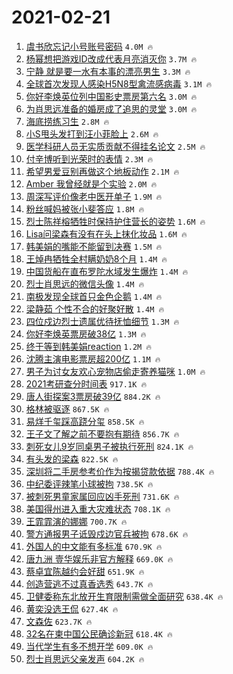 # 2021-02-21

1. [虞书欣忘记小号账号密码](https://s.weibo.com/weibo?q=%23%E8%99%9E%E4%B9%A6%E6%AC%A3%E5%BF%98%E8%AE%B0%E5%B0%8F%E5%8F%B7%E8%B4%A6%E5%8F%B7%E5%AF%86%E7%A0%81%23&Refer=top) `4.0M 🔥`
1. [杨幂想把游戏ID改成代表月亮消灭你](https://s.weibo.com/weibo?q=%23%E6%9D%A8%E5%B9%82%E6%83%B3%E6%8A%8A%E6%B8%B8%E6%88%8FID%E6%94%B9%E6%88%90%E4%BB%A3%E8%A1%A8%E6%9C%88%E4%BA%AE%E6%B6%88%E7%81%AD%E4%BD%A0%23&Refer=top) `3.7M 🔥`
1. [宁静 就是要一水有本事的漂亮男生](https://s.weibo.com/weibo?q=%E5%AE%81%E9%9D%99%20%E5%B0%B1%E6%98%AF%E8%A6%81%E4%B8%80%E6%B0%B4%E6%9C%89%E6%9C%AC%E4%BA%8B%E7%9A%84%E6%BC%82%E4%BA%AE%E7%94%B7%E7%94%9F&Refer=top) `3.3M 🔥`
1. [全球首次发现人感染H5N8型禽流感病毒](https://s.weibo.com/weibo?q=%23%E5%85%A8%E7%90%83%E9%A6%96%E6%AC%A1%E5%8F%91%E7%8E%B0%E4%BA%BA%E6%84%9F%E6%9F%93H5N8%E5%9E%8B%E7%A6%BD%E6%B5%81%E6%84%9F%E7%97%85%E6%AF%92%23&Refer=top) `3.1M 🔥`
1. [你好李焕英位列中国影史票房第六名](https://s.weibo.com/weibo?q=%23%E4%BD%A0%E5%A5%BD%E6%9D%8E%E7%84%95%E8%8B%B1%E4%BD%8D%E5%88%97%E4%B8%AD%E5%9B%BD%E5%BD%B1%E5%8F%B2%E7%A5%A8%E6%88%BF%E7%AC%AC%E5%85%AD%E5%90%8D%23&Refer=top) `3.0M 🔥`
1. [为肖思远准备的婚房成了追思的灵堂](https://s.weibo.com/weibo?q=%23%E4%B8%BA%E8%82%96%E6%80%9D%E8%BF%9C%E5%87%86%E5%A4%87%E7%9A%84%E5%A9%9A%E6%88%BF%E6%88%90%E4%BA%86%E8%BF%BD%E6%80%9D%E7%9A%84%E7%81%B5%E5%A0%82%23&Refer=top) `3.0M 🔥`
1. [海底捞练习生](https://s.weibo.com/weibo?q=%E6%B5%B7%E5%BA%95%E6%8D%9E%E7%BB%83%E4%B9%A0%E7%94%9F&Refer=top) `2.8M 🔥`
1. [小S甩头发打到汪小菲脸上](https://s.weibo.com/weibo?q=%23%E5%B0%8FS%E7%94%A9%E5%A4%B4%E5%8F%91%E6%89%93%E5%88%B0%E6%B1%AA%E5%B0%8F%E8%8F%B2%E8%84%B8%E4%B8%8A%23&Refer=top) `2.6M 🔥`
1. [医学科研人员无实质贡献不得挂名论文](https://s.weibo.com/weibo?q=%23%E5%8C%BB%E5%AD%A6%E7%A7%91%E7%A0%94%E4%BA%BA%E5%91%98%E6%97%A0%E5%AE%9E%E8%B4%A8%E8%B4%A1%E7%8C%AE%E4%B8%8D%E5%BE%97%E6%8C%82%E5%90%8D%E8%AE%BA%E6%96%87%23&Refer=top) `2.5M 🔥`
1. [付辛博听到光荣时的表情](https://s.weibo.com/weibo?q=%23%E4%BB%98%E8%BE%9B%E5%8D%9A%E5%90%AC%E5%88%B0%E5%85%89%E8%8D%A3%E6%97%B6%E7%9A%84%E8%A1%A8%E6%83%85%23&Refer=top) `2.3M 🔥`
1. [希望男爱豆别再做这个地板动作](https://s.weibo.com/weibo?q=%23%E5%B8%8C%E6%9C%9B%E7%94%B7%E7%88%B1%E8%B1%86%E5%88%AB%E5%86%8D%E5%81%9A%E8%BF%99%E4%B8%AA%E5%9C%B0%E6%9D%BF%E5%8A%A8%E4%BD%9C%23&Refer=top) `2.1M 🔥`
1. [Amber 我曾经就是个实验](https://s.weibo.com/weibo?q=Amber%20%E6%88%91%E6%9B%BE%E7%BB%8F%E5%B0%B1%E6%98%AF%E4%B8%AA%E5%AE%9E%E9%AA%8C&Refer=top) `2.0M 🔥`
1. [周深写评价像老中医开单子](https://s.weibo.com/weibo?q=%23%E5%91%A8%E6%B7%B1%E5%86%99%E8%AF%84%E4%BB%B7%E5%83%8F%E8%80%81%E4%B8%AD%E5%8C%BB%E5%BC%80%E5%8D%95%E5%AD%90%23&Refer=top) `1.9M 🔥`
1. [粉丝喊妈被张小斐答应](https://s.weibo.com/weibo?q=%23%E7%B2%89%E4%B8%9D%E5%96%8A%E5%A6%88%E8%A2%AB%E5%BC%A0%E5%B0%8F%E6%96%90%E7%AD%94%E5%BA%94%23&Refer=top) `1.8M 🔥`
1. [烈士陈祥榕牺牲时保持护住营长的姿势](https://s.weibo.com/weibo?q=%23%E7%83%88%E5%A3%AB%E9%99%88%E7%A5%A5%E6%A6%95%E7%89%BA%E7%89%B2%E6%97%B6%E4%BF%9D%E6%8C%81%E6%8A%A4%E4%BD%8F%E8%90%A5%E9%95%BF%E7%9A%84%E5%A7%BF%E5%8A%BF%23&Refer=top) `1.6M 🔥`
1. [Lisa问梁森有没有在头上抹化妆品](https://s.weibo.com/weibo?q=%23Lisa%E9%97%AE%E6%A2%81%E6%A3%AE%E6%9C%89%E6%B2%A1%E6%9C%89%E5%9C%A8%E5%A4%B4%E4%B8%8A%E6%8A%B9%E5%8C%96%E5%A6%86%E5%93%81%23&Refer=top) `1.6M 🔥`
1. [韩美娟的嘴能不能留到决赛](https://s.weibo.com/weibo?q=%E9%9F%A9%E7%BE%8E%E5%A8%9F%E7%9A%84%E5%98%B4%E8%83%BD%E4%B8%8D%E8%83%BD%E7%95%99%E5%88%B0%E5%86%B3%E8%B5%9B&Refer=top) `1.5M 🔥`
1. [王焯冉牺牲全村瞒奶奶8个月](https://s.weibo.com/weibo?q=%23%E7%8E%8B%E7%84%AF%E5%86%89%E7%89%BA%E7%89%B2%E5%85%A8%E6%9D%91%E7%9E%92%E5%A5%B6%E5%A5%B68%E4%B8%AA%E6%9C%88%23&Refer=top) `1.4M 🔥`
1. [中国货船在直布罗陀水域发生爆炸](https://s.weibo.com/weibo?q=%E4%B8%AD%E5%9B%BD%E8%B4%A7%E8%88%B9%E5%9C%A8%E7%9B%B4%E5%B8%83%E7%BD%97%E9%99%80%E6%B0%B4%E5%9F%9F%E5%8F%91%E7%94%9F%E7%88%86%E7%82%B8&Refer=top) `1.4M 🔥`
1. [烈士肖思远的微信头像](https://s.weibo.com/weibo?q=%23%E7%83%88%E5%A3%AB%E8%82%96%E6%80%9D%E8%BF%9C%E7%9A%84%E5%BE%AE%E4%BF%A1%E5%A4%B4%E5%83%8F%23&Refer=top) `1.4M 🔥`
1. [南极发现全球首只金色企鹅](https://s.weibo.com/weibo?q=%23%E5%8D%97%E6%9E%81%E5%8F%91%E7%8E%B0%E5%85%A8%E7%90%83%E9%A6%96%E5%8F%AA%E9%87%91%E8%89%B2%E4%BC%81%E9%B9%85%23&Refer=top) `1.4M 🔥`
1. [梁静茹 个性不合的好聚好散](https://s.weibo.com/weibo?q=%E6%A2%81%E9%9D%99%E8%8C%B9%20%E4%B8%AA%E6%80%A7%E4%B8%8D%E5%90%88%E7%9A%84%E5%A5%BD%E8%81%9A%E5%A5%BD%E6%95%A3&Refer=top) `1.4M 🔥`
1. [四位戍边烈士遗属优待抚恤细节](https://s.weibo.com/weibo?q=%23%E5%9B%9B%E4%BD%8D%E6%88%8D%E8%BE%B9%E7%83%88%E5%A3%AB%E9%81%97%E5%B1%9E%E4%BC%98%E5%BE%85%E6%8A%9A%E6%81%A4%E7%BB%86%E8%8A%82%23&Refer=top) `1.3M 🔥`
1. [你好李焕英票房破38亿](https://s.weibo.com/weibo?q=%23%E4%BD%A0%E5%A5%BD%E6%9D%8E%E7%84%95%E8%8B%B1%E7%A5%A8%E6%88%BF%E7%A0%B438%E4%BA%BF%23&Refer=top) `1.3M 🔥`
1. [终于等到韩美娟reaction](https://s.weibo.com/weibo?q=%23%E7%BB%88%E4%BA%8E%E7%AD%89%E5%88%B0%E9%9F%A9%E7%BE%8E%E5%A8%9Freaction%23&Refer=top) `1.2M 🔥`
1. [沈腾主演电影票房超200亿](https://s.weibo.com/weibo?q=%23%E6%B2%88%E8%85%BE%E4%B8%BB%E6%BC%94%E7%94%B5%E5%BD%B1%E7%A5%A8%E6%88%BF%E8%B6%85200%E4%BA%BF%23&Refer=top) `1.1M 🔥`
1. [男子为讨女友欢心宠物店偷走寄养猫咪](https://s.weibo.com/weibo?q=%E7%94%B7%E5%AD%90%E4%B8%BA%E8%AE%A8%E5%A5%B3%E5%8F%8B%E6%AC%A2%E5%BF%83%E5%AE%A0%E7%89%A9%E5%BA%97%E5%81%B7%E8%B5%B0%E5%AF%84%E5%85%BB%E7%8C%AB%E5%92%AA&Refer=top) `1.0M 🔥`
1. [2021考研查分时间表](https://s.weibo.com/weibo?q=%232021%E8%80%83%E7%A0%94%E6%9F%A5%E5%88%86%E6%97%B6%E9%97%B4%E8%A1%A8%23&Refer=top) `917.1K 🔥`
1. [唐人街探案3票房破39亿](https://s.weibo.com/weibo?q=%23%E5%94%90%E4%BA%BA%E8%A1%97%E6%8E%A2%E6%A1%883%E7%A5%A8%E6%88%BF%E7%A0%B439%E4%BA%BF%23&Refer=top) `884.2K 🔥`
1. [格林被驱逐](https://s.weibo.com/weibo?q=%E6%A0%BC%E6%9E%97%E8%A2%AB%E9%A9%B1%E9%80%90&Refer=top) `867.5K 🔥`
1. [易烊千玺踩高跷分玺](https://s.weibo.com/weibo?q=%23%E6%98%93%E7%83%8A%E5%8D%83%E7%8E%BA%E8%B8%A9%E9%AB%98%E8%B7%B7%E5%88%86%E7%8E%BA%23&Refer=top) `858.5K 🔥`
1. [王子文了解之前不要抱有期待](https://s.weibo.com/weibo?q=%23%E7%8E%8B%E5%AD%90%E6%96%87%E4%BA%86%E8%A7%A3%E4%B9%8B%E5%89%8D%E4%B8%8D%E8%A6%81%E6%8A%B1%E6%9C%89%E6%9C%9F%E5%BE%85%23&Refer=top) `856.7K 🔥`
1. [刺死女儿9岁同桌男子被执行死刑](https://s.weibo.com/weibo?q=%23%E5%88%BA%E6%AD%BB%E5%A5%B3%E5%84%BF9%E5%B2%81%E5%90%8C%E6%A1%8C%E7%94%B7%E5%AD%90%E8%A2%AB%E6%89%A7%E8%A1%8C%E6%AD%BB%E5%88%91%23&Refer=top) `824.1K 🔥`
1. [有头发的梁森](https://s.weibo.com/weibo?q=%23%E6%9C%89%E5%A4%B4%E5%8F%91%E7%9A%84%E6%A2%81%E6%A3%AE%23&Refer=top) `822.5K 🔥`
1. [深圳将二手房参考价作为按揭贷款依据](https://s.weibo.com/weibo?q=%E6%B7%B1%E5%9C%B3%E5%B0%86%E4%BA%8C%E6%89%8B%E6%88%BF%E5%8F%82%E8%80%83%E4%BB%B7%E4%BD%9C%E4%B8%BA%E6%8C%89%E6%8F%AD%E8%B4%B7%E6%AC%BE%E4%BE%9D%E6%8D%AE&Refer=top) `788.4K 🔥`
1. [中纪委评辣笔小球被拘](https://s.weibo.com/weibo?q=%E4%B8%AD%E7%BA%AA%E5%A7%94%E8%AF%84%E8%BE%A3%E7%AC%94%E5%B0%8F%E7%90%83%E8%A2%AB%E6%8B%98&Refer=top) `738.5K 🔥`
1. [被刺死男童家属回应凶手死刑](https://s.weibo.com/weibo?q=%E8%A2%AB%E5%88%BA%E6%AD%BB%E7%94%B7%E7%AB%A5%E5%AE%B6%E5%B1%9E%E5%9B%9E%E5%BA%94%E5%87%B6%E6%89%8B%E6%AD%BB%E5%88%91&Refer=top) `731.6K 🔥`
1. [美国得州进入重大灾难状态](https://s.weibo.com/weibo?q=%23%E7%BE%8E%E5%9B%BD%E5%BE%97%E5%B7%9E%E8%BF%9B%E5%85%A5%E9%87%8D%E5%A4%A7%E7%81%BE%E9%9A%BE%E7%8A%B6%E6%80%81%23&Refer=top) `708.1K 🔥`
1. [王霏霏演的娜娜](https://s.weibo.com/weibo?q=%23%E7%8E%8B%E9%9C%8F%E9%9C%8F%E6%BC%94%E7%9A%84%E5%A8%9C%E5%A8%9C%23&Refer=top) `700.7K 🔥`
1. [警方通报男子诋毁戍边官兵被拘](https://s.weibo.com/weibo?q=%23%E8%AD%A6%E6%96%B9%E9%80%9A%E6%8A%A5%E7%94%B7%E5%AD%90%E8%AF%8B%E6%AF%81%E6%88%8D%E8%BE%B9%E5%AE%98%E5%85%B5%E8%A2%AB%E6%8B%98%23&Refer=top) `678.6K 🔥`
1. [外国人的中文能有多标准](https://s.weibo.com/weibo?q=%23%E5%A4%96%E5%9B%BD%E4%BA%BA%E7%9A%84%E4%B8%AD%E6%96%87%E8%83%BD%E6%9C%89%E5%A4%9A%E6%A0%87%E5%87%86%23&Refer=top) `670.9K 🔥`
1. [唐九洲 壹华娱乐非官方解释](https://s.weibo.com/weibo?q=%E5%94%90%E4%B9%9D%E6%B4%B2%20%E5%A3%B9%E5%8D%8E%E5%A8%B1%E4%B9%90%E9%9D%9E%E5%AE%98%E6%96%B9%E8%A7%A3%E9%87%8A&Refer=top) `669.0K 🔥`
1. [蔡卓宜陈越约会好甜](https://s.weibo.com/weibo?q=%23%E8%94%A1%E5%8D%93%E5%AE%9C%E9%99%88%E8%B6%8A%E7%BA%A6%E4%BC%9A%E5%A5%BD%E7%94%9C%23&Refer=top) `651.9K 🔥`
1. [创造营逃不过真香选秀](https://s.weibo.com/weibo?q=%23%E5%88%9B%E9%80%A0%E8%90%A5%E9%80%83%E4%B8%8D%E8%BF%87%E7%9C%9F%E9%A6%99%E9%80%89%E7%A7%80%23&Refer=top) `643.7K 🔥`
1. [卫健委称东北放开生育限制需做全面研究](https://s.weibo.com/weibo?q=%23%E5%8D%AB%E5%81%A5%E5%A7%94%E7%A7%B0%E4%B8%9C%E5%8C%97%E6%94%BE%E5%BC%80%E7%94%9F%E8%82%B2%E9%99%90%E5%88%B6%E9%9C%80%E5%81%9A%E5%85%A8%E9%9D%A2%E7%A0%94%E7%A9%B6%23&Refer=top) `638.4K 🔥`
1. [黄奕没选王侃](https://s.weibo.com/weibo?q=%23%E9%BB%84%E5%A5%95%E6%B2%A1%E9%80%89%E7%8E%8B%E4%BE%83%23&Refer=top) `627.4K 🔥`
1. [文森佐](https://s.weibo.com/weibo?q=%E6%96%87%E6%A3%AE%E4%BD%90&Refer=top) `623.7K 🔥`
1. [32名在柬中国公民确诊新冠](https://s.weibo.com/weibo?q=%2332%E5%90%8D%E5%9C%A8%E6%9F%AC%E4%B8%AD%E5%9B%BD%E5%85%AC%E6%B0%91%E7%A1%AE%E8%AF%8A%E6%96%B0%E5%86%A0%23&Refer=top) `618.4K 🔥`
1. [当代学生有多不想开学](https://s.weibo.com/weibo?q=%23%E5%BD%93%E4%BB%A3%E5%AD%A6%E7%94%9F%E6%9C%89%E5%A4%9A%E4%B8%8D%E6%83%B3%E5%BC%80%E5%AD%A6%23&Refer=top) `609.0K 🔥`
1. [烈士肖思远父亲发声](https://s.weibo.com/weibo?q=%23%E7%83%88%E5%A3%AB%E8%82%96%E6%80%9D%E8%BF%9C%E7%88%B6%E4%BA%B2%E5%8F%91%E5%A3%B0%23&Refer=top) `604.2K 🔥`
